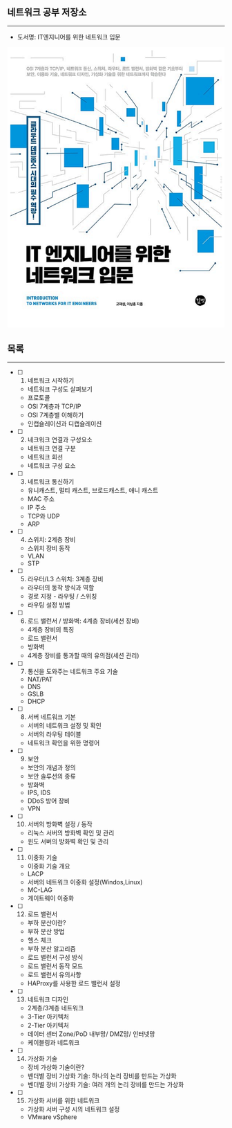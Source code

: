 ## 네트워크 공부 저장소

---
- 도서명: IT엔지니어를 위한 네트워크 입문

![book.png](/icon/book.png)


## 목록

---

- [ ] 1. 네트워크 시작하기
  - 네트워크 구성도 살펴보기
  - 프로토콜
  - OSI 7계층과 TCP/IP
  - OSI 7계층별 이해하기
  - 인캡슐레이션과 디캡슐레이션
- [ ] 2. 네크워크 연결과 구성요소
  - 네트워크 연결 구분
  - 네트워크 회선
  - 네트워크 구성 요소
- [ ] 3. 네트워크 통신하기
  - 유니캐스트, 멀티 캐스트, 브로드캐스트, 애니 캐스트
  - MAC 주소
  - IP 주소
  - TCP와 UDP
  - ARP
- [ ] 4. 스위치: 2계층 장비
  - 스위치 장비 동작
  - VLAN
  - STP
- [ ] 5. 라우터/L3 스위치: 3계층 장비
  - 라우터의 동작 방식과 역할
  - 경로 지정 - 라우팅 / 스위칭
  - 라우팅 설정 방법
- [ ] 6. 로드 밸런서 / 방화벽: 4계층 장비(세션 장비)
  - 4계층 장비의 특징
  - 로드 밸런서
  - 방화벽
  - 4계층 장비를 통과할 때의 유의점(세션 관리)
- [ ] 7. 통신을 도와주는 네트워크 주요 기술
  - NAT/PAT
  - DNS
  - GSLB
  - DHCP
- [ ] 8. 서버 네트워크 기본
  - 서버의 네트워크 설정 및 확인
  - 서버의 라우팅 테이블
  - 네트워크 확인을 위한 명령어
- [ ] 9. 보안
  - 보안의 개념과 정의
  - 보안 솔루션의 종류
  - 방화벽
  - IPS, IDS
  - DDoS 방어 장비
  - VPN
- [ ] 10. 서버의 방화벽 설정 / 동작
  - 리눅스 서버의 방화벽 확인 및 관리
  - 윈도 서버의 방화벽 확인 및 관리
- [ ] 11. 이중화 기술
  - 이중화 기술 개요
  - LACP
  - 서버의 네트워크 이중화 설정(Windos,Linux)
  - MC-LAG
  - 게이트웨이 이중화
- [ ] 12. 로드 밸런서
  - 부하 분산이란?
  - 부하 분산 방법
  - 헬스 체크
  - 부하 분산 알고리즘
  - 로드 밸런서 구성 방식
  - 로드 밸런서 동작 모드
  - 로드 밸런서 유의사항
  - HAProxy를 사용한 로드 밸런서 설정
- [ ] 13. 네트워크 디자인
  - 2계층/3계층 네트워크
  - 3-Tier 아키텍처
  - 2-Tier 아키텍처
  - 데이터 센터 Zone/PoD 내부망/ DMZ망/ 인터넷망
  - 케이블링과 네트워크
- [ ] 14. 가상화 기술
  - 장비 가상화 기술이란?
  - 벤더별 장비 가상화 기술: 하나의 논리 장비를 만드는 가상화
  - 벤더별 장비 가상화 기술: 여러 개의 논리 장비를 만드는 가상화
- [ ] 15. 가상화 서버를 위한 네트워크
  - 가상화 서버 구성 시의 네트워크 설정
  - VMware vSphere
